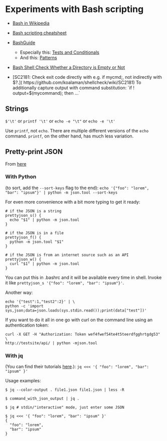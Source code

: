 Experiments with Bash scripting
===============================

- [Bash in Wikipedia](https://en.wikipedia.org/wiki/Bash_(Unix_shell))

- [Bash scripting cheatsheet](https://devhints.io/bash)

- [BashGuide](http://mywiki.wooledge.org/BashGuide)
    - Especially this: [Tests and Conditionals](
      http://mywiki.wooledge.org/BashGuide/TestsAndConditionals)
    - And this: [Patterns](
      http://mywiki.wooledge.org/BashGuide/Patterns)

- [Bash Shell Check Whether a Directory is Empty or Not](
  https://www.cyberciti.biz/faq/linux-unix-shell-check-if-directory-empty/)

- [SC2181: Check exit code directly with e.g. if mycmd;, not indirectly with $?.](
  https://github.com/koalaman/shellcheck/wiki/SC2181)  
  To additionally capture output with command substitution:  
  `if ! output=$(mycommand); then ...`

Strings
-------
`$'\t'` or `printf '\t'` or `echo -e "\t"` or `echo -e '\t'`

Use `printf`, not `echo`. There are multiple different versions of the `echo`
command. `printf`, on the other hand, has much less variation.

Pretty-print JSON
-----------------
From [here](
https://stackoverflow.com/questions/352098/how-can-i-pretty-print-json-in-a-shell-script
)

### With Python

(to sort, add the `--sort-keys` flag to the end):
`echo '{"foo": "lorem", "bar": "ipsum"}' | python -m json.tool --sort-keys`

For even more convenience with a bit more typing to get it ready:

```shell
# if the JSON is a string
prettyjson_s() {
  echo "$1" | python -m json.tool
}

# if the JSON is in a file
prettyjson_f() {
  python -m json.tool "$1"
}

# if the JSON is from an internet source such as an API
prettyjson_w() {
  curl "$1" | python -m json.tool
}
```

You can put this in .bashrc and it will be available every time in shell.
Invoke it like `prettyjson_s '{"foo": "lorem", "bar": "ipsum"}'`.

Another way:

```shell
echo '{"test":1,"test2":2}' | \
python -c 'import sys,json;data=json.loads(sys.stdin.read());print(data["test"])'
```

If you want to do it all in one go with curl on the command line using an
authentication token:

```shell
curl -X GET -H "Authorization: Token wef4fwef54te4t5teerdfgghrtgdg53" \
http://testsite/api/ | python -mjson.tool
```

### With jq

(You can find their tutorials [here](
http://stedolan.github.io/jq/tutorial/).):
`jq <<< '{ "foo": "lorem", "bar": "ipsum" }'`

Usage examples:

```shell
$ jq --color-output . file1.json file1.json | less -R

$ command_with_json_output | jq .

$ jq # stdin/"interactive" mode, just enter some JSON

$ jq <<< '{ "foo": "lorem", "bar": "ipsum" }'
{
  "foo": "lorem",
  "bar": "ipsum"
}
```


